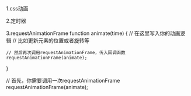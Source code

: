 1.css动画

2.定时器

3.requestAnimationFrame
function animate(time) {
    // 在这里写入你的动画逻辑
    // 比如更新元素的位置或者旋转等
 
    // 然后再次调用requestAnimationFrame，传入回调函数
    requestAnimationFrame(animate);
}
 
// 首先，你需要调用一次requestAnimationFrame
requestAnimationFrame(animate);